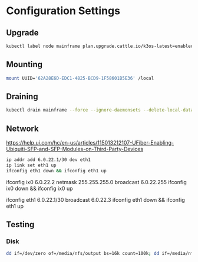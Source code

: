 # Configuration Settings

## Upgrade

```bash
kubectl label node mainframe plan.upgrade.cattle.io/k3os-latest=enabled --overwrite
```

## Mounting

```bash
mount UUID='62A28E6D-EDC1-4825-BCD9-1F58601B5E36' /local
```

## Draining

```bash
kubectl drain mainframe --force --ignore-daemonsets --delete-local-data
```

## Network

https://help.ui.com/hc/en-us/articles/115013212107-UFiber-Enabling-Ubiquiti-SFP-and-SFP-Modules-on-Third-Party-Devices

```bash
ip addr add 6.0.22.1/30 dev eth1
ip link set eth1 up
ifconfig eth1 down && ifconfig eth1 up
```

ifconfig ix0 6.0.22.2 netmask 255.255.255.0 broadcast 6.0.22.255
ifconfig ix0 down && ifconfig ix0 up

ifconfig eth1 6.0.22.1/30 broadcast 6.0.22.3
ifconfig eth1 down && ifconfig eth1 up

## Testing

### Disk

```bash
dd if=/dev/zero of=/media/nfs/output bs=16k count=100k; dd if=/media/nfs/output of=/dev/null; rm -f /media/nfs/output
```
